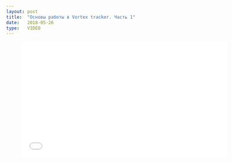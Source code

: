 ```yaml
---
layout: post
title:  "Основы работы в Vortex tracker. Часть 1"
date:   2018-05-26
type:   VIDEO
---
```

<figure>
<iframe width="560" height="315" src="//www.youtube.com/embed/oV-rTCeFU7c" frameborder="0" allowfullscreen></iframe>
</figure>